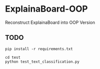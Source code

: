 # ExplainaBoard-OOP
Reconstruct ExplainaBoard into OOP Version


## TODO



```
pip install -r requirements.txt

cd test
python test_text_classification.py
```
